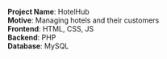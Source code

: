 <strong>Project Name</strong>: HotelHub<br>
<strong>Motive</strong>: Managing hotels and their customers<br>
<strong>Frontend</strong>: HTML, CSS, JS<br>
<strong>Backend</strong>: PHP<br>
<strong>Database</strong>: MySQL<br>
